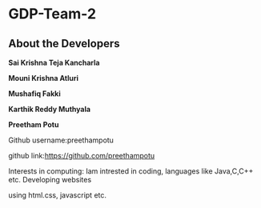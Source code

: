 # GDP-Team-2

## About the Developers

**Sai Krishna Teja Kancharla**

**Mouni Krishna Atluri**

**Mushafiq Fakki**

**Karthik Reddy Muthyala**

**Preetham Potu**

Github username:preethampotu

github link:https://github.com/preethampotu

Interests in computing: Iam intrested in coding, languages like Java,C,C++ etc. Developing websites 

using html.css, javascript etc. 


